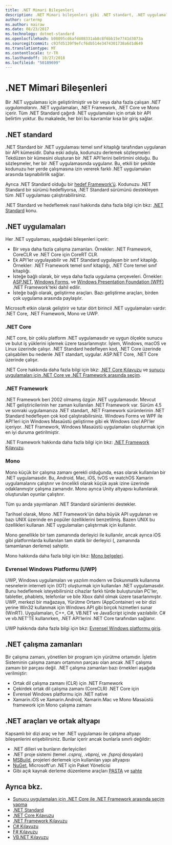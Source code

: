 ```yaml
---
title: .NET Mimari Bileşenleri
description: .NET Mimari bileşenleri gibi .NET standart, .NET uygulamaları, .NET çalışma zamanları ve araçları açıklar.
author: cartermp
ms.author: mairaw
ms.date: 08/23/2017
ms.technology: dotnet-standard
ms.openlocfilehash: b98095cd6afd408331ab8c8f6bb15e7741d3073a
ms.sourcegitcommit: c93fd5139f9efcf6db514e3474301738a6d1d649
ms.translationtype: MT
ms.contentlocale: tr-TR
ms.lasthandoff: 10/27/2018
ms.locfileid: "50189699"
---
```

# <a name="net-architectural-components"></a>.NET Mimari Bileşenleri

Bir .NET uygulaması için geliştirilmiştir ve bir veya daha fazla çalışan *.NET uygulamalarını*.  .NET uygulamaları, .NET Framework, .NET Core ve Mono içerir. Tüm .NET Standard çağırdı .NET uygulamaları için ortak bir API belirtim yoktur. Bu makalede, her biri bu kavramlar kısa bir giriş sağlar.

## <a name="net-standard"></a>.NET standard

.NET Standard bir .NET uygulaması temel sınıf kitaplığı tarafından uygulanan bir API kümesidir. Daha eski adıyla, kodunuzu derlemek sözleşmeleri Tekdüzen bir kümesini oluşturan bir .NET API'lerini belirtimini olduğu. Bu sözleşmeler, her bir .NET uygulamasında uygulanır. Bu, etkili bir şekilde kodunuzu her yerde çalışmasına izin vererek farklı .NET uygulamaları arasında taşınabilirlik sağlar.

Ayrıca .NET Standard olduğu bir [hedef Framework'ü](glossary.md#target-framework). Kodunuzu .NET Standard bir sürümü hedefliyorsa, .NET Standard sürümünü destekleyen tüm .NET uygulaması çalıştırabilirsiniz.

.NET Standard ve hedeflemek nasıl hakkında daha fazla bilgi için bkz: [.NET Standard](net-standard.md) konu.

## <a name="net-implementations"></a>.NET uygulamaları

Her .NET uygulaması, aşağıdaki bileşenleri içerir:

- Bir veya daha fazla çalışma zamanları. Örnekler: .NET Framework, CoreCLR ve .NET Core için CoreRT CLR.
- Ek API'ler uygulayabilir ve .NET Standard uygulayan bir sınıf kitaplığı. Örnekler: .NET Framework temel sınıf kitaplığı, .NET Core temel sınıf kitaplığı.
- İsteğe bağlı olarak, bir veya daha fazla uygulama çerçeveleri. Örnekler: [ASP.NET](https://www.asp.net/), [Windows Forms](../framework/winforms/windows-forms-overview.md), ve [Windows Presentation Foundation (WPF)](../framework/wpf/index.md) .NET Framework'teki dahil edilir.
- İsteğe bağlı olarak, geliştirme araçları. Bazı geliştirme araçları, birden çok uygulama arasında paylaşılır.

Microsoft etkin olarak geliştirir ve tutar dört birincil .NET uygulamaları vardır: .NET Core, .NET Framework, Mono ve UWP.

### <a name="net-core"></a>.NET Core

.NET core, bir çoklu platform .NET uygulamasıdır ve uygun ölçekte sunucu ve bulut iş yüklerini işlemek üzere tasarlanmıştır. İşlem, Windows, macOS ve Linux üzerinde çalışır. .NET Standard hedefleyen kod, .NET Core üzerinde çalışabilen bu nedenle .NET standart, uygular. ASP.NET Core, .NET Core üzerinde çalışır. 

.NET Core hakkında daha fazla bilgi için bkz: [.NET Core Kılavuzu](../core/index.md) ve [sunucu uygulamaları için .NET Core ve .NET Framework arasında seçim](choosing-core-framework-server.md).

### <a name="net-framework"></a>.NET Framework

.NET Framework beri 2002 olmamış özgün .NET uygulamasıdır. Mevcut .NET geliştiricilerinin her zaman kullanılan .NET Framework var. Sürüm 4.5 ve sonraki uygulamanıza .NET standart, .NET Framework sürümlerinin .NET Standard hedefleyen çok kod çalıştırabilirsiniz. Windows Forms ve WPF ile API'leri için Windows Masaüstü geliştirme gibi ek Windows özel API'ler içeriyor. .NET Framework, Windows Masaüstü uygulamaları oluşturmak için en iyi duruma getirilmiştir.

.NET Framework hakkında daha fazla bilgi için bkz: [.NET Framework Kılavuzu](../framework/index.md).

### <a name="mono"></a>Mono

Mono küçük bir çalışma zamanı gerekli olduğunda, esas olarak kullanılan bir .NET uygulamasıdır. Bu, Android, Mac, iOS, tvOS ve watchOS Xamarin uygulamalarını çalıştırır ve öncelikli olarak küçük ayak izine üzerinde odaklanmıştır çalışma zamanıdır. Mono ayrıca Unity altyapısı kullanılarak oluşturulan oyunlar çalıştırır.

Tüm şu anda yayımlanan .NET Standard sürümlerini destekler.

Tarihsel olarak, Mono .NET Framework'ün daha büyük API uygulanan ve bazı UNIX üzerinde en popüler özelliklerini benzetilmiş. Bazen UNIX bu özellikleri kullanan .NET uygulamaları çalıştırmak için kullanılır.

Mono genellikle bir tam zamanında derleyici ile kullanılır, ancak ayrıca iOS gibi platformlarda kullanılan tam statik bir derleyici (, zamanında tamamlanan derleme) sahiptir.

Mono hakkında daha fazla bilgi için bkz: [Mono belgeleri](https://www.mono-project.com/docs/).

### <a name="universal-windows-platform-uwp"></a>Evrensel Windows Platformu (UWP)

UWP, Windows uygulamaları ve yazılım modern ve Dokunmatik kullanıma nesnelerin interneti için (IOT) oluşturmak için kullanılan .NET uygulamasıdır. Bunu hedeflemek isteyebilirsiniz cihazlar farklı türde buluşturulan PC'ler, tabletler, phablets, telefonlar ve bile Xbox dahil olmak üzere tasarlanmıştır. UWP, merkezi bir mağazaya, Yürütme Ortamı (AppContainer) ve bir dizi yerine Win32 kullanmak için Windows API gibi birçok hizmetleri sunar (WinRT). Uygulamaları, C++, C#, VB.NET ve JavaScript içinde yazılabilir. C# ve vb.NET'TE kullanırken, .NET API'lerini .NET Core tarafından sağlanır.

UWP hakkında daha fazla bilgi için bkz: [Evrensel Windows platformu giriş](/windows/uwp/get-started/universal-application-platform-guide).

## <a name="net-runtimes"></a>.NET çalışma zamanları

Bir çalışma zamanı, yönetilen bir program için yürütme ortamıdır. İşletim Sisteminin çalışma zamanı ortamının parçası olan ancak .NET çalışma zamanı bir parçası değil. .NET çalışma zamanları bazı örnekleri aşağıda verilmiştir:

- Ortak dil çalışma zamanı (CLR) için .NET Framework
- Çekirdek ortak dil çalışma zamanı (CoreCLR) .NET Core için
- Evrensel Windows platformu için .NET native 
- Xamarin.iOS ve Xamarin.Android, Xamarin.Mac ve Mono Masaüstü framework için Mono çalışma zamanı

## <a name="net-tooling-and-common-infrastructure"></a>.NET araçları ve ortak altyapı

Kapsamlı bir dizi araç ve her .NET uygulaması ile çalışma altyapı bileşenlerini erişebilirsiniz. Bunlar içerir ancak bunlarla sınırlı değildir:

- .NET dilleri ve bunların derleyicileri
- .NET proje sistemi (temel *.csproj*, *.vbproj*, ve *.fsproj* dosyaları)
- [MSBuild](/visualstudio/msbuild/msbuild), projeleri derlemek için kullanılan yapı altyapısı
- [NuGet](/nuget/), Microsoft'un .NET için Paket Yöneticisi
- Gibi açık kaynak derleme düzenleme araçları [PASTA](https://cakebuild.net/) ve [sahte](https://fake.build/)

## <a name="see-also"></a>Ayrıca bkz.

- [Sunucu uygulamaları için .NET Core ile .NET Framework arasında seçim yapma](choosing-core-framework-server.md)   
- [.NET Standard](net-standard.md)  
- [.NET Core Kılavuzu](../core/index.md)  
- [.NET Framework Kılavuzu](../framework/index.md)  
- [C# Kılavuzu](../csharp/index.md)  
- [F# Kılavuzu](../fsharp/index.md)  
- [VB.NET Kılavuzu](../visual-basic/index.md)  

